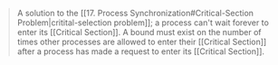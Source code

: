 > A solution to the [[17. Process Synchronization#Critical-Section Problem|critital-selection problem]]; a process can't wait forever to enter its [[Critical Section]]. A bound must exist on the number of times other processes are allowed to enter their [[Critical Section]] after a process has made a request to enter its [[Critical Section]]. 